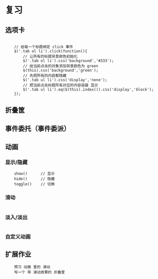 # 复习

## 选项卡
```

	// 给每一个标题绑定 click 事件	
	$('.tab ol li').click(function(){
		// 让所有的标题背景颜色初始化
		$('.tab ol li').css('background','#333');
		// 给当前点击的对象添加背景颜色为 green
		$(this).css('background','green');	
		// 先把所有的内容都隐藏
		$('.tab ul li').css('display','none');
		// 把当前点击标题所有对应的内容容器 显示
		$('.tab ul li').eq($(this).index()).css('display','block');
	});	

```

## 折叠筐


## 事件委托（事件委派）


## 动画


### 显示/隐藏
```
	show() 		// 显示
	hide() 		// 隐藏
	toggle()    // 切换
```

### 滑动
```
```


### 淡入/淡出
```
```

### 自定义动画


## 扩展作业
```
	预习 动画 里的 滑动  
	写一个 带 滑动效果的 折叠筐
```

